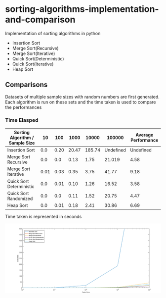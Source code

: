 # sorting-algorithms-implementation-and-comparison
Implementation of sorting algorithms in python

- Insertion Sort
- Merge Sort(Recursive)
- Merge Sort(Iterative)
- Quick Sort(Deterministic)
- Quick Sort(Iterative)
- Heap Sort

## Comparisons
Datasets of multiple sample sizes with random numbers are first generated. Each algorithm is run on these sets and the time taken is used to compare the performances   
### Time Elasped

Sorting Algorithm / Sample Size  | 10 | 100 | 1000 | 10000 | 100000 | Average Performance
------------- | ------------- | ------------- | ------------- | ------------- | ------------- | -------------
Insertion Sort  | 0.0 | 0.20 | 20.47 | 185.74 | Undefined | Undefined
Merge Sort Recursive  | 0.0 | 0.0 | 0.13 | 1.75 | 21.019 | 4.58
Merge Sort Iterative | 0.01| 0.03 | 0.35 | 3.75 | 41.77 | 9.18
Quick Sort Deterministic | 0.0 | 0.01 | 0.10 | 1.26 | 16.52 | 3.58
Quick Sort Randomized  | 0.0 | 0.0 | 0.11 | 1.52 | 20.75 | 4.47
Heap Sort  | 0.0 | 0.01 | 0.18 | 2.41 | 30.86 | 6.69

Time taken is represented in seconds

![Comparison](Graphs/timeElasped_graph.png)
